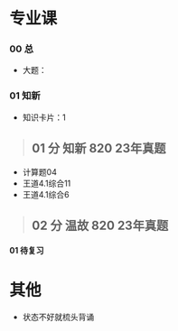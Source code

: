 # 专业课

### 00 总

* 大题：

  

### 01 知新

* 知识卡片：1



> ## 01 分 知新 820 23年真题

* 计算题04
* 王道4.1综合11
* 王道4.1综合6



> ## 02 分 温故 820 23年真题

#### 01 待复习





# 其他

* 状态不好就梳头背诵

